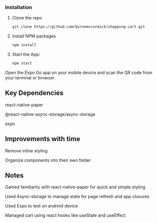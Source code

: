 ### Installation

1. Clone the repo
   ```sh
   git clone https://github.com/byronmccormick/shopping-cart.git
   ```
2. Install NPM packages
   ```sh
   npm install
   ```

3. Start the App:
   ```sh
   npm start
   ```
Open the Expo Go app on your mobile device and scan the QR code from your terminal or browser.

## Key Dependencies
<p>react-native-paper</p>
<p>@react-native-async-storage/async-storage</p>
<p>expo</p>

## Improvements with time

<p>Remove inline styling</p>
<p>Organize components into their own folder</p>

## Notes
<p>Gained familiarity with react-native-paper for quick and simple styling</p>
<p>Used Async-storage to manage state for page refresh and app closures</p>
<p>Used Expo to test on android device</p>
<p>Managed cart using react hooks like useState and useEffect</p>

